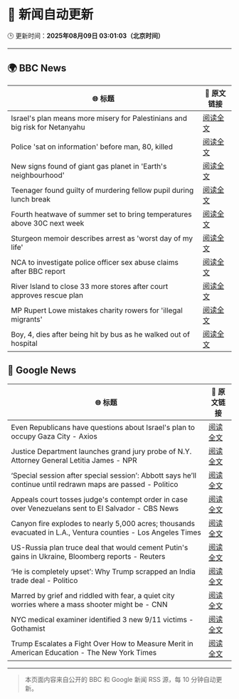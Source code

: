 # 🧠 新闻自动更新

🕒 更新时间：**2025年08月09日 03:01:03（北京时间）**

---

## 🌍 BBC News

| 🌐 标题 | 🔗 原文链接 |
|--------|-------------|
| Israel's plan means more misery for Palestinians and big risk for Netanyahu | [阅读全文](https://www.bbc.com/news/articles/cvgv9jj9np7o?at_medium=RSS&at_campaign=rss) |
| Police 'sat on information' before man, 80, killed | [阅读全文](https://www.bbc.com/news/articles/cgern08j998o?at_medium=RSS&at_campaign=rss) |
| New signs found of giant gas planet in 'Earth's neighbourhood' | [阅读全文](https://www.bbc.com/news/articles/cx2xezw3dkpo?at_medium=RSS&at_campaign=rss) |
| Teenager found guilty of murdering fellow pupil during lunch break | [阅读全文](https://www.bbc.com/news/articles/cn5e4yw9pr2o?at_medium=RSS&at_campaign=rss) |
| Fourth heatwave of summer set to bring temperatures above 30C next week | [阅读全文](https://www.bbc.com/weather/articles/czjm4zl20wzo?at_medium=RSS&at_campaign=rss) |
| Sturgeon memoir describes arrest as 'worst day of my life' | [阅读全文](https://www.bbc.com/news/articles/clyv8n0v75vo?at_medium=RSS&at_campaign=rss) |
| NCA to investigate police officer sex abuse claims after BBC report | [阅读全文](https://www.bbc.com/news/articles/cjw6qj990lno?at_medium=RSS&at_campaign=rss) |
| River Island to close 33 more stores after court approves rescue plan | [阅读全文](https://www.bbc.com/news/articles/cr4ez9pn9z6o?at_medium=RSS&at_campaign=rss) |
| MP Rupert Lowe mistakes charity rowers for 'illegal migrants' | [阅读全文](https://www.bbc.com/news/articles/cdd32lnq445o?at_medium=RSS&at_campaign=rss) |
| Boy, 4, dies after being hit by bus as he walked out of hospital | [阅读全文](https://www.bbc.com/news/articles/c5ylxv7wd33o?at_medium=RSS&at_campaign=rss) |

## 📰 Google News

| 🌐 标题 | 🔗 原文链接 |
|--------|-------------|
| Even Republicans have questions about Israel's plan to occupy Gaza City - Axios | [阅读全文](https://news.google.com/rss/articles/CBMihwFBVV95cUxPZHBiclZ1UE5kSktPVTU5aDNmRHk3UFRYdWw1R2xiVmExS2ZVYS01Q1haSWRteGZMZ0xMVFRpbWxtbUZNN3EwS21hOWctVVdBb3VucWhxc19JUldYTkVMaGVYbHJqZVFLcEVjQUVPTUQ0Sm92V0FWY2JwVk5JMDUyRUFDam56VjQ?oc=5) |
| Justice Department launches grand jury probe of N.Y. Attorney General Letitia James - NPR | [阅读全文](https://news.google.com/rss/articles/CBMilwFBVV95cUxOQUNrajI4MkFNemVZWjRCUTMzT3lRX1Q5c3YzUXFVeGxVbmRvY1N5cjgzN0c0OWpSNEl4WkI3VkFKblJia2M2bGM3cmVEdk44Ulg0U0szNFNQTm5vdG8zLVE2U3hNVzFoZHBiUnprYm54d2JSWXp3WjBKeF8tSTdCQi0zVmRDeUhka1lWbTA1TEhpeXlab0lB?oc=5) |
| ‘Special session after special session’: Abbott says he’ll continue until redrawn maps are passed - Politico | [阅读全文](https://news.google.com/rss/articles/CBMinwFBVV95cUxQOG5RUkpyN3hoT1lVWG5IN1B6TVVJaVhTUDBhRTd4cWFhQnpLVk9DNXJnR2pzVTNzN3lndkpzd3NCT2FGNWNfWHZmaThzbHJ1TzdNTUxTY1RUNWdKbkV6bDkwakpTTWNndnZoZVU4LW92Ym9MRHZPMzRHcEZNeGZTSVNiVDduR3Z2emVMTDBhbGdNSUdMRm9kTERrT0xnclE?oc=5) |
| Appeals court tosses judge's contempt order in case over Venezuelans sent to El Salvador - CBS News | [阅读全文](https://news.google.com/rss/articles/CBMiigFBVV95cUxOWmxUNmxiTnZ5M3FGTEdhMmlGQU9neVFmelpwbW4xaUJ4MEprclNEMVNjUzJKc3E0VFFwaFhCQlRnc2Y5dFIxdjc5M0kwRFQwQ0RYbzE2Y3h3NllRZ0ZsdEhYNVp1MnhrWjU3YUQxTG9uNXFaNGlaWkd6UEhFdUprNm1qNDVFVVlPUWfSAY8BQVVfeXFMT21ad09wckNEc2NhbXF1eU9xNlQ3bmVLZ1FYdFRDU1VOX2k2Y1BBdVVnRTQ4MV9MelFEZkl0MlRzbFFLNnVwZExNV0Y2R1lHclVLRFZRRmNMTkFWU0ZmLUtzdjQ5ekdFQUk5b2hOS0U5d0VLRFB5QzRsaGZtclc3YkQxVHBXQ0JFanJyeXFSbVk?oc=5) |
| Canyon fire explodes to nearly 5,000 acres; thousands evacuated in L.A., Ventura counties - Los Angeles Times | [阅读全文](https://news.google.com/rss/articles/CBMieEFVX3lxTE1FRWtQMG90UTlVcDJGQWp5Z1o3Zm9TM3FsaUlqUWZhamg4M1ZkYlFpQW5iTXFvYUhaTUQwMmdZUXNwUks0UERPaHctcEI0TEVtTlVZV3VZWmNJUFNJY1V4bkV2M2dCa0lWbXNfX3hyc3AyUE9uQkFIMg?oc=5) |
| US-Russia plan truce deal that would cement Putin's gains in Ukraine, Bloomberg reports - Reuters | [阅读全文](https://news.google.com/rss/articles/CBMiwAFBVV95cUxQZlJVbGtMRlVWWWh1Y2UweXVIVUItMTRXOTNLbmJ2Y2pKYjMyYVVqMVRyelFRTTdFdTQ3X1otbDk0QkR4czJuUkxoYWFEdTJXN0J0N0pYWmZFZnhPU0RKaGI5bUxuZ2d3VnMyWlR5U1lXLUlkZU9kSGlUeGhJWTh1dm1sZUtqVW84Z1RGWmFDb1RoLVlsejlkOEtGWF9Hd3Vmc0NNWUtRY3lwWWdtR24xeEp2ckNSUkFpS1REZ21lRng?oc=5) |
| ‘He is completely upset’: Why Trump scrapped an India trade deal - Politico | [阅读全文](https://news.google.com/rss/articles/CBMifEFVX3lxTE8xVi1FMGZPMHRvSzJrb1ZORTlERWItbXdZa1JVSkdWWm9IX0p4WUdPSmF5Y0trMnhMa0V0WVVQa1NhWnBUd3NuS3RraHhpX1hpSmJzZTVuNnhtT0s5emU3cGVxMHItcXh3bXNJWTBKQXRKWVZzYi1CWEpONzA?oc=5) |
| Marred by grief and riddled with fear, a quiet city worries where a mass shooter might be - CNN | [阅读全文](https://news.google.com/rss/articles/CBMie0FVX3lxTFBvTVFCcGIwTmR0WERaWEJoU0pSM3FDYnRDbDRwS1RxYTdvWi1MN0NoS0l3U3VhXzdta1JfSnJGWkpDbHRjU0V2VkRzWS02ejMxOWpMbXdia2VjTFNnWUxJZ3hNbEFvYlRGOWpXVUMzNFBCSGlpUkJicGZfTdIBgAFBVV95cUxOTXhrT3NMMDFQVWR6dkFYc21aQi1EVlo3SEpwRjQ3QXAzOC0tejBMYm1SMi1TTU5sSFVqSS0tMjhHMWJQZzlpWFBkNXg1MW9FMllNRk13MGxEYmVjUl9hRURQTHBVTGl4NV9icXdORzhQTm44R2lKRnM1N2RjT1VNMA?oc=5) |
| NYC medical examiner identified 3 new 9/11 victims - Gothamist | [阅读全文](https://news.google.com/rss/articles/CBMiggFBVV95cUxPWkZLeHE3VGJKeUlVY21WLWk0OG44UnJDYmFwdHhINkphbmUxZzRUSGRRenBKak1yQmNIV0w1VDZEaUl1WFFCcFZYTFVZcERiWmk1dGZhSTVOTXg5NHNmNWJhWHZDWnZUdTBUQ25IOEZMQVE1ZmpJYUJKQnJ6VXdDTGR3?oc=5) |
| Trump Escalates a Fight Over How to Measure Merit in American Education - The New York Times | [阅读全文](https://news.google.com/rss/articles/CBMiigFBVV95cUxOUTk4M1AyUzVMX1o3M3pTSmJPMGZmS3NKNC1kUGlzcDc3UWU2NWd3SlFrNUVTN0swc3pMalRralR2WlhoWnU0eFVhM0UxNnRTdkJxSEpKeUdnUDlJemZFVUxIMGxZeUVuTHJ5SG5ZNHluSnVFWFhJRUtMTFBrV0F5c3g2eXFnVE4zSFE?oc=5) |

---
> 本页面内容来自公开的 BBC 和 Google 新闻 RSS 源，每 10 分钟自动更新。